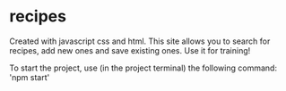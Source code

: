 # recipes
Created with javascript css and html. This site allows you to search for recipes, add new ones and save existing ones. Use it for training!

To start the project, use (in the project terminal) the following command: 'npm start'
